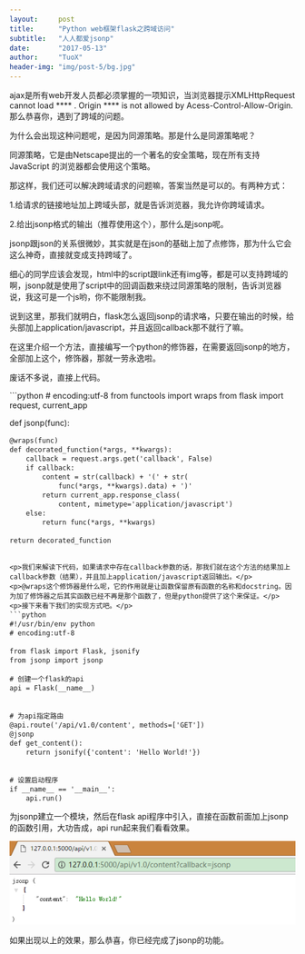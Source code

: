 ```yaml
---
layout:     post
title:      "Python web框架flask之跨域访问"
subtitle:   "人人都爱jsonp"
date:       "2017-05-13"
author:     "TuoX"
header-img: "img/post-5/bg.jpg"
---
```


<p>ajax是所有web开发人员都必须掌握的一项知识，当浏览器提示XMLHttpRequest cannot load **** . Origin **** is not allowed by Acess-Control-Allow-Origin.那么恭喜你，遇到了跨域的问题。</p>
<p>为什么会出现这种问题呢，是因为同源策略。那是什么是同源策略呢？</p>
<p>同源策略，它是由Netscape提出的一个著名的安全策略，现在所有支持JavaScript 的浏览器都会使用这个策略。</p>
<p>那这样，我们还可以解决跨域请求的问题嘛，答案当然是可以的。有两种方式：</p>
<p>1.给请求的链接地址加上跨域头部，就是告诉浏览器，我允许你跨域请求。</p>
<p>2.给出jsonp格式的输出（推荐使用这个），那什么是jsonp呢。</p>
<p>jsonp跟json的关系很微妙，其实就是在json的基础上加了点修饰，那为什么它会这么神奇，直接就变成支持跨域了。</p>
<p>细心的同学应该会发现，html中的script跟link还有img等，都是可以支持跨域的啊，jsonp就是使用了script中的回调函数来绕过同源策略的限制，告诉浏览器说，我这可是一个js哟，你不能限制我。</p>
<p>说到这里，那我们就明白，flask怎么返回jsonp的请求咯，只要在输出的时候，给头部加上application/javascript，并且返回callback那不就行了嘛。</p>
<p>在这里介绍一个方法，直接编写一个python的修饰器，在需要返回jsonp的地方，全部加上这个，修饰器，那就一劳永逸啦。</p>
<p>废话不多说，直接上代码。</p>
```python
# encoding:utf-8
from functools import wraps
from flask import request, current_app


def jsonp(func):

    @wraps(func)
    def decorated_function(*args, **kwargs):
        callback = request.args.get('callback', False)
        if callback:
            content = str(callback) + '(' + str(
                func(*args, **kwargs).data) + ')'
            return current_app.response_class(
                content, mimetype='application/javascript')
        else:
            return func(*args, **kwargs)

    return decorated_function
```

<p>我们来解读下代码，如果请求中存在callback参数的话，那我们就在这个方法的结果加上callback参数（结果），并且加上application/javascript返回输出。</p>
<p>@wraps这个修饰器是什么呢，它的作用就是让函数保留原有函数的名称和docstring。因为加了修饰器之后其实函数已经不再是那个函数了，但是python提供了这个来保证。</p>
<p>接下来看下我们的实现方式吧。</p>
```python
#!/usr/bin/env python
# encoding:utf-8

from flask import Flask, jsonify
from jsonp import jsonp

# 创建一个flask的api
api = Flask(__name__)


# 为api指定路由
@api.route('/api/v1.0/content', methods=['GET'])
@jsonp
def get_content():
    return jsonify({'content': 'Hello World!'})


# 设置启动程序
if __name__ == '__main__':
    api.run()
```
<p>为jsonp建立一个模块，然后在flask api程序中引入，直接在函数前面加上jsonp的函数引用，大功告成，api run起来我们看看效果。</p>
<img src="/img/post-5/jsonp-result.png" />
<p>如果出现以上的效果，那么恭喜，你已经完成了jsonp的功能。</p>